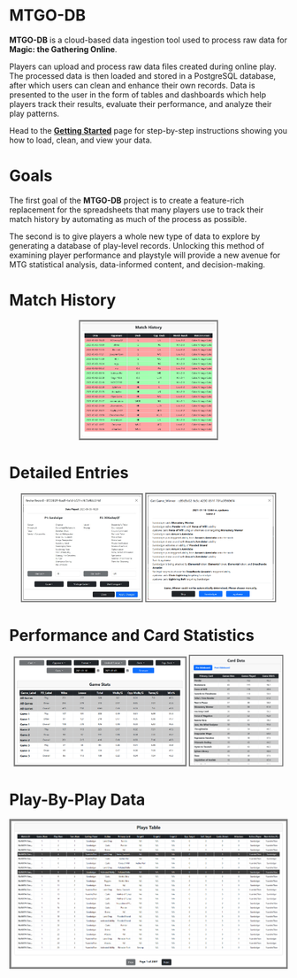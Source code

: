 # MTGO-DB
**MTGO-DB** is a cloud-based data ingestion tool used to process raw data for **Magic: the Gathering Online**. 

Players can upload and process raw data files created during online play. The processed data is then loaded and stored in a PostgreSQL database, after which users can clean and enhance their own records. Data is presented to the user in the form of tables and dashboards which help players track their results, evaluate their performance, and analyze their play patterns.

Head to the [**Getting Started**](https://mtgo-db.com/getting_started) page for step-by-step instructions showing you how to load, clean, and view your data.
# Goals
The first goal of the **MTGO-DB** project is to create a feature-rich replacement for the spreadsheets that many players use to track their match history by automating as much of the process as possible.

The second is to give players a whole new type of data to explore by generating a database of play-level records. Unlocking this method of examining player performance and playstyle will provide a new avenue for MTG statistical analysis, data-informed content, and decision-making.

# Match History
<p align="center">
<img src="https://github.com/cderickson/MTGO-DB/blob/main/website/static/images/match_history_big.png?raw=true" width="50%">
</p>

# Detailed Entries
<p align="center">
<img src="https://github.com/cderickson/MTGO-DB/blob/main/website/static/images/detailed_entries_big.png?raw=true" width="44%">
<img src="https://github.com/cderickson/MTGO-DB/blob/main/website/static/images/datacleaning_big.png?raw=true" width="47%">
</p>

# Performance and Card Statistics
<p align="center">
<img src="https://github.com/cderickson/MTGO-DB/blob/main/website/static/images/perf_stats_big.png?raw=true" width="62%">
<img src="https://github.com/cderickson/MTGO-DB/blob/main/website/static/images/card_stats_big.png?raw=true" width="34%">
</p>

# Play-By-Play Data
<p align="center">
<img src="https://github.com/cderickson/MTGO-DB/blob/main/website/static/images/pbp2_big.png?raw=true">
</p>
